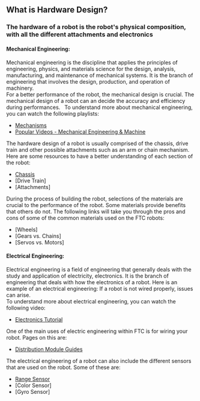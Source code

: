 ## What is Hardware Design?
### The hardware of a robot is the robot's physical composition, with all the different attachments and electronics
#### Mechanical Engineering:
Mechanical engineering is the discipline that applies the principles of engineering, physics, and materials science for the design, analysis, manufacturing, and maintenance of mechanical systems. It is the branch of engineering that involves the design, production, and operation of machinery.  
For a better performance of the robot, the mechanical design is crucial. The mechanical design of a robot can an decide the accuracy and efficiency during performances.  
  To understand more about mechanical engineering, you can watch the following playlists:
  * [Mechanisms](https://www.youtube.com/playlist?list=PLhoXNQqrCmEfAaTf0AfQ1Ztxmz2DoZiCk)
  * [Popular Videos - Mechanical Engineering & Machine](https://www.youtube.com/playlist?list=PLu47uXiGePcbILxknLico8Vp0J4pyS2sL)
  
The hardware design of a robot is usually comprised of the chassis, drive train and other possible attachments such as an arm or chain mechanism. Here are some resources to have a better understanding of each section of the robot:
* [Chassis](https://ftccats.github.io/Chassis)
* [Drive Train]
* [Attachments]

During the process of building the robot, selections of the materials are crucial to the performance of the robot. Some materials provide benefits that others do not. The following links will take you through the pros and cons of some of the common materials used on the FTC robots:
* [Wheels]
* [Gears vs. Chains]
* [Servos vs. Motors]
#### Electrical Engineering:
  Electrical engineering is a field of engineering that generally deals with the study and application of electricity, electronics. It is the branch of engineering that deals with how the electronics of a robot. Here is an example of an electrical engineering: If a robot is not wired properly, issues can arise.  
  To understand more about electrical engineering, you can watch the following video:   
  * [Electronics Tutorial](https://www.youtube.com/watch?v=XYJ_AUOw4aE)   
  
  One of the main uses of electric engineering within FTC is for wiring your robot. Pages on this are:  
  * [Distribution Module Guides](https://www.ftccats.github.io/Electronics)  
  
  The electrical engineering of a robot can also include the different sensors that are used on the robot. Some of these are:
  * [Range Sensor](https://ftccats.github.io/RangeSensor)
  * [Color Sensor]
  * [Gyro Sensor]
